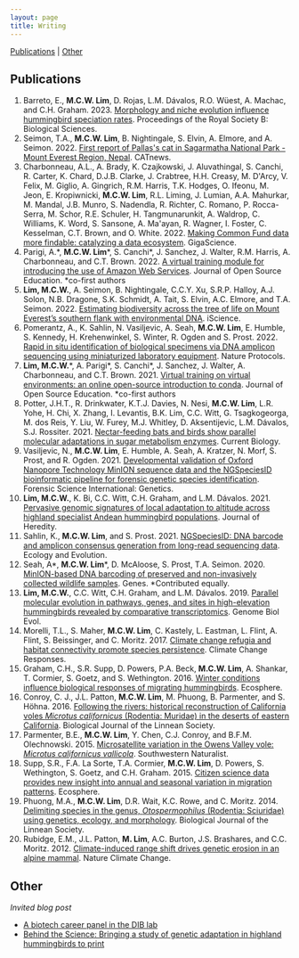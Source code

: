 ```yaml
---
layout: page
title: Writing
---
```


[Publications](#publications) | [Other](#other)

## Publications

1. Barreto, E., **M.C.W. Lim**, D. Rojas, L.M. Dávalos, R.O. Wüest, A. Machac, and C.H. Graham. 2023. [Morphology and niche evolution influence hummingbird speciation rates](https://royalsocietypublishing.org/doi/10.1098/rspb.2022.1793). Proceedings of the Royal Society B: Biological Sciences.
1. Seimon, T.A., **M.C.W. Lim**, B. Nightingale, S. Elvin, A. Elmore, and A. Seimon. 2022. [First report of Pallas's cat in Sagarmatha National Park - Mount Everest Region, Nepal](http://www.catsg.org/index.php?id=175). CATnews.
2. Charbonneau, A.L., A. Brady, K. Czajkowski, J. Aluvathingal, S. Canchi, R. Carter, K. Chard, D.J.B. Clarke, J. Crabtree, H.H. Creasy, M. D'Arcy, V. Felix, M. Giglio, A. Gingrich, R.M. Harris, T.K. Hodges, O. Ifeonu, M. Jeon, E. Kropiwnicki, **M.C.W. Lim**, R.L. Liming, J. Lumian, A.A. Mahurkar, M. Mandal, J.B. Munro, S. Nadendla, R. Richter, C. Romano, P. Rocca-Serra, M. Schor, R.E. Schuler, H. Tangmunarunkit, A. Waldrop, C. Williams, K. Word, S. Sansone, A. Ma'ayan, R. Wagner, I. Foster, C. Kesselman, C.T. Brown, and O. White. 2022. [Making Common Fund data more findable: catalyzing a data ecosystem](https://academic.oup.com/gigascience/article/doi/10.1093/gigascience/giac105/6835135). GigaScience.
3. Parigi, A.\*, **M.C.W. Lim**\*, S. Canchi\*, J. Sanchez, J. Walter, R.M. Harris, A. Charbonneau, and C.T. Brown. 2022. [A virtual training module for introducing the use of Amazon Web Services](https://jose.theoj.org/papers/10.21105/jose.00167). Journal of Open Source Education. *co-first authors
4. **Lim, M.C.W.**, A. Seimon, B. Nightingale, C.C.Y. Xu, S.R.P. Halloy, A.J. Solon, N.B. Dragone, S.K. Schmidt, A. Tait, S. Elvin, A.C. Elmore, and T.A. Seimon. 2022. [Estimating biodiversity across the tree of life on Mount Everest’s southern flank with environmental DNA](https://doi.org/10.1016/j.isci.2022.104848). iScience.
5. Pomerantz, A., K. Sahlin, N. Vasiljevic, A. Seah, **M.C.W. Lim**, E. Humble, S. Kennedy, H. Krehenwinkel, S. Winter, R. Ogden and S. Prost. 2022. [Rapid in situ identification of biological specimens via DNA amplicon sequencing using miniaturized laboratory equipment](https://www.nature.com/articles/s41596-022-00682-x). Nature Protocols.
6. **Lim, M.C.W.**\*, A. Parigi\*, S. Canchi\*, J. Sanchez, J. Walter, A. Charbonneau, and C.T. Brown. 2021. [Virtual training on virtual environments: an online open-source introduction to conda](https://doi.org/10.21105/jose.00130). Journal of Open Source Education. *co-first authors
7. Potter, J.H.T., R. Drinkwater, K.T.J. Davies, N. Nesi, **M.C.W. Lim**, L.R. Yohe, H. Chi, X. Zhang, I. Levantis, B.K. Lim, C.C. Witt, G. Tsagkogeorga, M. dos Reis, Y. Liu, W. Furey, M.J. Whitley, D. Aksentijevic, L.M. Dávalos, S.J. Rossiter. 2021. [Nectar-feeding bats and birds show parallel molecular adaptations in sugar metabolism enzymes](https://www.sciencedirect.com/science/article/pii/S0960982221011222?dgcid=coauthor). Current Biology.
8. Vasiljevic, N., **M.C.W. Lim**, E. Humble, A. Seah, A. Kratzer, N. Morf, S. Prost, and R. Ogden. 2021. [Developmental validation of Oxford Nanopore Technology MinION sequence data and the NGSpeciesID bioinformatic pipeline for forensic genetic species identification](https://doi.org/10.1016/j.fsigen.2021.102493). Forensic Science International: Genetics.
9. **Lim, M.C.W.**, K. Bi, C.C. Witt, C.H. Graham, and L.M. Dávalos. 2021. [Pervasive genomic signatures of local adaptation to altitude across highland specialist Andean hummingbird populations](https://doi.org/10.1093/jhered/esab008). Journal of Heredity.
10. Sahlin, K., **M.C.W. Lim**, and S. Prost. 2021. [NGSpeciesID: DNA barcode and amplicon consensus generation from long-read sequencing data](https://doi.org/10.1002/ece3.7146). Ecology and Evolution.
11. Seah, A*, **M.C.W. Lim**\*, D. McAloose, S. Prost, T.A. Seimon. 2020. [MinION-based DNA barcoding of preserved and non-invasively collected wildlife samples](https://doi.org/10.3390/genes11040445). Genes. *Contributed equally.
12. **Lim, M.C.W.**, C.C. Witt, C.H. Graham, and L.M. Dávalos. 2019. [Parallel molecular evolution in pathways, genes, and sites in high-elevation hummingbirds revealed by comparative transcriptomics](https://doi.org/10.1093/gbe/evz101). Genome Biol Evol.
13. Morelli, T.L., S. Maher, **M.C.W. Lim**, C. Kastely, L. Eastman, L. Flint, A. Flint, S. Beissinger, and C. Moritz. 2017. [Climate change refugia and habitat connectivity promote species persistence](https://doi.org/10.1186/s40665-017-0036-5). Climate Change Responses.
14. Graham, C.H., S.R. Supp, D. Powers, P.A. Beck, **M.C.W. Lim**, A. Shankar, T. Cormier, S. Goetz, and S. Wethington. 2016. [Winter conditions influence biological responses of migrating hummingbirds](https://esajournals.onlinelibrary.wiley.com/doi/full/10.1002/ecs2.1470). Ecosphere.
15. Conroy, C. J., J.L. Patton, **M.C.W. Lim**, M. Phuong, B. Parmenter, and S. Höhna. 2016. [Following the rivers: historical reconstruction of California voles *Microtus californicus* (Rodentia: Muridae) in the deserts of eastern California](https://academic.oup.com/biolinnean/article/119/1/80/2701676?login=true). Biological Journal of the Linnean Society.
16. Parmenter, B.E., **M.C.W. Lim**, Y. Chen, C.J. Conroy, and B.F.M. Olechnowski. 2015. [Microsatellite variation in the Owens Valley vole: *Microtus californicus vallicola*](https://bioone.org/journals/the-southwestern-naturalist/volume-60/issue-2-3/SWNAT-D-14-0004.1/Microsatellite-variation-in-the-Owens-Valley-Vole-iMicrotus-californicus-vallicola/10.1894/SWNAT-D-14-0004.1.short). Southwestern Naturalist.
17. Supp, S.R., F.A. La Sorte, T.A. Cormier, **M.C.W. Lim**, D. Powers, S. Wethington, S. Goetz, and C.H. Graham. 2015. [Citizen science data provides new insight into annual and seasonal variation in migration patterns](https://esajournals.onlinelibrary.wiley.com/doi/full/10.1890/ES14-00290.1). Ecosphere.
18. Phuong, M.A., **M.C.W. Lim**, D.R. Wait, K.C. Rowe, and C. Moritz. 2014. [Delimiting species in the genus, *Otospermophilus* (Rodentia: Sciuridae) using genetics, ecology, and morphology](https://academic.oup.com/biolinnean/article/113/4/1136/2416020?login=true). Biological Journal of the Linnean Society.
19. Rubidge, E.M., J.L. Patton, **M. Lim**, A.C. Burton, J.S. Brashares, and C.C. Moritz. 2012. [Climate-induced range shift drives genetic erosion in an alpine mammal](https://www.nature.com/articles/nclimate1415). Nature Climate Change.

## Other

*Invited blog post*

- [A biotech career panel in the DIB lab](http://ivory.idyll.org/blog/2021-biotech-career-panel.html)
- [Behind the Science: Bringing a study of genetic adaptation in highland hummingbirds to print](https://blog.theaga.org/behind-the-science-bringing-a-study-of-genetic-adaptation-in-highland-hummingbirds-to-print/)
